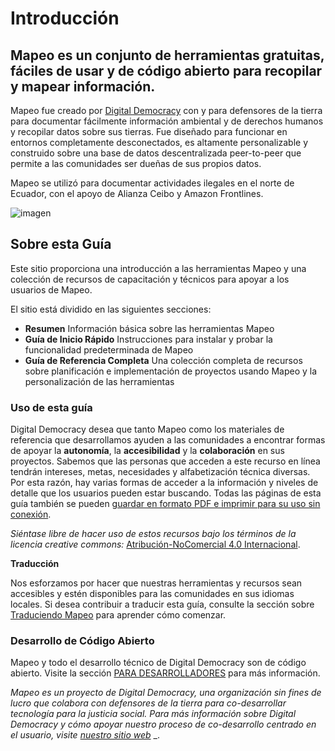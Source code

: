 # Introducción

## Mapeo es un conjunto de herramientas gratuitas, fáciles de usar y de código abierto para recopilar y mapear información.

Mapeo fue creado por [Digital Democracy](https://www.digital-democracy.org/) con y para defensores de la tierra para documentar fácilmente información ambiental y de derechos humanos y recopilar datos sobre sus tierras. Fue diseñado para funcionar en entornos completamente desconectados, es altamente personalizable y construido sobre una base de datos descentralizada peer-to-peer que permite a las comunidades ser dueñas de sus propios datos.

Mapeo se utilizó para documentar actividades ilegales en el norte de Ecuador, con el apoyo de Alianza Ceibo y Amazon Frontlines.

![imagen](https://docs.mapeo.app/~gitbook/image?url=https%3A%2F%2F3796244665-files.gitbook.io%2F%7E%2Ffiles%2Fv0%2Fb%2Fgitbook-legacy-files%2Fo%2Fassets%252F-MYBEBKX0wx5_bwmCf0q%252F-MgHvqLht2m0PsCSiV-h%252F-MgI33JiiL_PizPTogjD%252FAC-Siona2-1024x683.jpg%3Falt%3Dmedia%26token%3D62d5274a-6c06-4496-87c7-05a1ce1a2680&width=768&dpr=4&quality=100&sign=13ced6dd&sv=2)

## Sobre esta Guía

Este sitio proporciona una introducción a las herramientas Mapeo y una colección de recursos de capacitación y técnicos para apoyar a los usuarios de Mapeo.

El sitio está dividido en las siguientes secciones:

- **Resumen**
Información básica sobre las herramientas Mapeo
- **Guía de Inicio Rápido**
Instrucciones para instalar y probar la funcionalidad predeterminada de Mapeo
- **Guía de Referencia Completa**
Una colección completa de recursos sobre planificación e implementación de proyectos usando Mapeo y la personalización de las herramientas

### Uso de esta guía

Digital Democracy desea que tanto Mapeo como los materiales de referencia que desarrollamos ayuden a las comunidades a encontrar formas de apoyar la **autonomía**, la **accesibilidad** y la **colaboración** en sus proyectos. Sabemos que las personas que acceden a este recurso en línea tendrán intereses, metas, necesidades y alfabetización técnica diversas. Por esta razón, hay varias formas de acceder a la información y niveles de detalle que los usuarios pueden estar buscando. Todas las páginas de esta guía también se pueden [guardar en formato PDF e imprimir para su uso sin conexión](https://docs.mapeo.app/complete-reference-guide/troubleshooting/saving-and-printing-mapeo-reference-materials).

_Siéntase libre de hacer uso de estos recursos bajo los términos de la licencia creative commons:_ [Atribución-NoComercial 4.0 Internacional](https://creativecommons.org/licenses/by-nc/4.0/).

**Traducción**

Nos esforzamos por hacer que nuestras herramientas y recursos sean accesibles y estén disponibles para las comunidades en sus idiomas locales. Si desea contribuir a traducir esta guía, consulte la sección sobre [Traduciendo Mapeo](https://docs.mapeo.app/complete-reference-guide/customization-options/translating) para aprender cómo comenzar.

### Desarrollo de Código Abierto

Mapeo y todo el desarrollo técnico de Digital Democracy son de código abierto. Visite la sección [PARA DESARROLLADORES](https://docs.mapeo.app/for-developers/mapeo-repositories) para más información.

_Mapeo es un proyecto de Digital Democracy, una organización sin fines de lucro que colabora con defensores de la tierra para co-desarrollar tecnología para la justicia social. Para más información sobre Digital Democracy y cómo apoyar nuestro proceso de co-desarrollo centrado en el usuario, visite_ [_nuestro sitio web_](https://www.digital-democracy.org/) _.